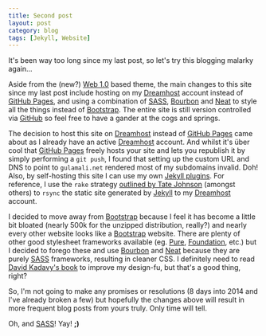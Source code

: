 ```yaml
---
title: Second post
layout: post
category: blog
tags: [Jekyll, Website]
---
```

It's been way too long since my last post, so let's try this blogging malarky
again...

Aside from the (new?) [Web 1.0][1] based theme, the main changes to this site
since my last post include hosting on my [Dreamhost][2] account instead of
[GitHub Pages][3], and using a combination of [SASS][4], [Bourbon][5] and
[Neat][6] to style all the things instead of [Bootstrap][7].  The entire site
is still version controlled via [GitHub][8] so feel free to have a gander at
the cogs and springs.

The decision to host this site on [Dreamhost][2] instead of [GitHub Pages][3]
came about as I already have an active [Dreamhost][2] account.  And whilst
it's über cool that [GitHub Pages][3] freely hosts your site and lets you
republish it by simply performing a `git push`, I found that setting up the
custom URL and DNS to point to `gulamali.net` rendered most of my subdomains
invalid.  Doh!  Also, by self-hosting this site I can use my own
[Jekyll plugins][9].  For reference, I use the `rake` strategy
[outlined by Tate Johnson][10] (amongst others) to `rsync` the static site
generated by [Jekyll][11] to my [Dreamhost][2] account.

I decided to move away from [Bootstrap][7] because I feel it has become a
little bit bloated (nearly 500k for the unzipped distribution, really?) and
nearly every other website looks like a [Bootstrap][7] website.  There are
plenty of other good stylesheet frameworks available (eg. [Pure][12],
[Foundation][13], etc.) but I decided to forego these and use [Bourbon][5] and
[Neat][6] because they are purely [SASS][4] frameworks, resulting in cleaner
CSS.  I definitely need to read [David Kadavy's book][14] to improve my
design-fu, but that's a good thing, right?

So, I'm not going to make any promises or resolutions (8 days into 2014 and
I've already broken a few) but hopefully the changes above will result in more
frequent blog posts from yours truly.  Only time will tell.

Oh, and [SASS][4]!  Yay! **;)**

[1]: http://en.wikipedia.org/wiki/Web_1.0 "Web 1.0"
[2]: http://www.dreamhost.com/r.cgi?1105583 "Dreamhost"
[3]: http://pages.github.com/ "GitHub Pages"
[4]: http://sass-lang.com/ "Syntactically Awesome Style Sheets"
[5]: http://bourbon.io/ "Bourbon"
[6]: http://neat.bourbon.io/ "Neat"
[7]: http://getbootstrap.com/ "Bootstrap"
[8]: https://github.com/mygulamali/gulamali.net "Is my website, init!"
[9]: http://jekyllrb.com/docs/plugins/ "Jekyll plugins"
[10]: http://tatey.com/2009/10/29/simpler-deployment-for-jekyll-using-a-rakefile-and-rsync/ "Simpler Deployment for Jekyll Using a Rakefile and rsync"
[11]: http://jekyllrb.com/ "Jekyll"
[12]: http://purecss.io/ "PureCSS"
[13]: http://foundation.zurb.com/ "Zurb Foundation"
[14]: http://www.amazon.co.uk/dp/1119998956?tag=desiforhack0c-21 "Design For Hackers"
